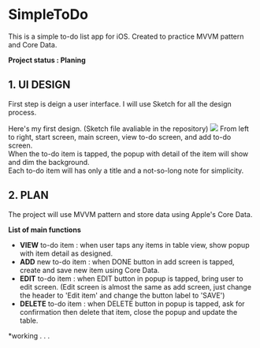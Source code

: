 # SimpleToDo
This is a simple to-do list app for iOS. Created to practice MVVM pattern and Core Data.

**Project status : Planing**

## 1. UI DESIGN
First step is deign a user interface.
I will use Sketch for all the design process.

Here's my first design. (Sketch file avaliable in the repository)
![](https://i.imgur.com/8rcU6C1.png)
From left to right, start screen, main screen, view to-do screen, and add to-do screen.  
When the to-do item is tapped, the popup with detail of the item will show and dim the background.  
Each to-do item will has only a title and a not-so-long note for simplicity.  

## 2. PLAN
The project will use MVVM pattern and store data using Apple's Core Data.

**List of main functions**
- **VIEW** to-do item : when user taps any items in table view, show popup with item detail as designed.
- **ADD** new to-do item : when DONE button in add screen is tapped, create and save new item using Core Data.
- **EDIT** to-do item : when EDIT button in popup is tapped, bring user to edit screen. (Edit screen is almost the same as add screen, just change the header to 'Edit item' and change the  button label to 'SAVE')
- **DELETE** to-do item : when DELETE button in popup is tapped, ask for confirmation then delete that item, close the popup and update the table.

*working . . .
